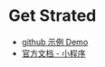 # Get Strated

- [github 示例 Demo](https://github.com/wechat-miniprogram/miniprogram-demo)
- [官方文档 - 小程序](https://developers.weixin.qq.com/miniprogram/dev/framework/)

## 
